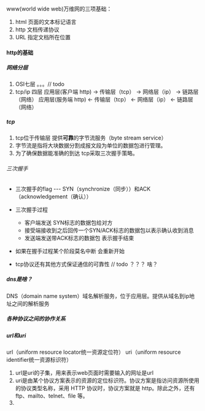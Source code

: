 ### 
www(world wide web)万维网的三项基础：
1. html 页面的文本标记语言
2. http 文档传递协议
3. URL  指定文档所在位置

#### http的基础 

##### 网络分层
1. OSI七层
。。。// todo
2. tcp/ip 四层
应用层(客户端 http) -> 传输层（tcp） -> 网络层（ip） -> 链路层（网络）
应用层(服务端 http) <- 传输层（tcp） <- 网络层（ip） <- 链路层（网络）


##### tcp
1. tcp位于传输层 提供**可靠**的字节流服务（byte stream service）
2. 字节流是指将大块数据分割成报文段为单位的数据包进行管理。
3. 为了确保数据能准确的到达 tcp采取三次握手策略。

###### 三次握手
- 三次握手的flag --- SYN（synchronize（同步））和ACK（acknowledgement（确认））
- 三次握手过程
    - 客户端发送 SYN标志的数据包给对方
    - 接受端接收到之后回传一个SYN/ACK标志的数据包以表示确认收到消息
    - 发送端发送带ACK标志的数据包 表示握手结束

- 如果在握手过程某个阶段莫名中断 会重新开始

- tcp协议还有其他方式保证通信的可靠性 // todo ？？？ 啥？

##### dns是啥？
DNS（domain name system）域名解析服务，位于应用层。提供从域名到ip地址之间的解析服务

##### 各种协议之间的协作关系

##### url和uri
url（uniform resource locator统一资源定位符）
uri（uniform resource identifier统一资源标识符）
1. url是uri的子集，用来表示web页面时需要输入的网址是url
2. uri是由某个协议方案表示的资源的定位标识符。协议方案是指访问资源所使用的协议类型名称，采用 HTTP 协议时，协议方案就是 http。除此之外，还有 ftp、mailto、telnet、file 等。
3. 

